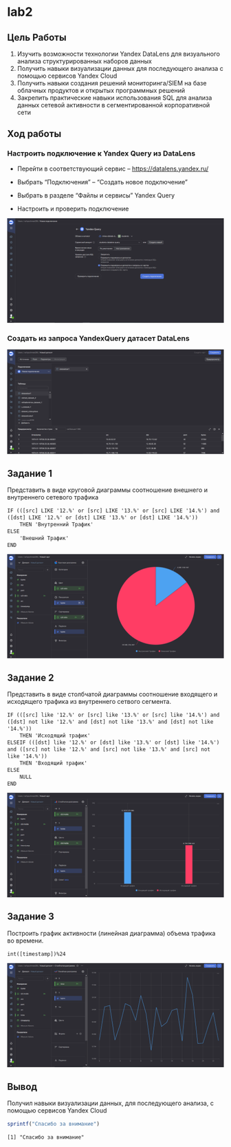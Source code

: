 # lab2

## Цель Работы

1.  Изучить возможности технологии Yandex DataLens для визуального
    анализа структурированных наборов данных
2.  Получить навыки визуализации данных для последующего анализа с
    помощью сервисов Yandex Cloud
3.  Получить навыки создания решений мониторинга/SIEM на базе облачных
    продуктов и открытых программных решений
4.  Закрепить практические навыки использования SQL для анализа данных
    сетевой активности в сегментированной корпоративной сети

## Ход работы

### Настроить подключение к Yandex Query из DataLens

-   Перейти в соответствующий сервис – https://datalens.yandex.ru/

-   Выбрать “Подключения” – “Создать новое подключение”

-   Выбрать в разделе “Файлы и сервисы” Yandex Query

-   Настроить и проверить подключение

![](./1.png)

### Создать из запроса YandexQuery датасет DataLens

![](./2.png)

## Задание 1

Представить в виде круговой диаграммы соотношение внешнего и внутреннего
сетевого трафика

    IF (([src] LIKE '12.%' or [src] LIKE '13.%' or [src] LIKE '14.%') and ([dst] LIKE '12.%' or [dst] LIKE '13.%' or [dst] LIKE '14.%'))
        THEN 'Внутренний Трафик'
    ELSE
        'Внешний Трафик'
    END

![](./3.png)

## Задание 2

Представить в виде столбчатой диаграммы соотношение входящего и
исходящего трафика из внутреннего сетвого сегмента.

    IF (([src] like '12.%' or [src] like '13.%' or [src] like '14.%') and ([dst] not like '12.%' and [dst] not like '13.%' and [dst] not like '14.%'))
        THEN 'Исходящий трафик'
    ELSEIF (([dst] like '12.%' or [dst] like '13.%' or [dst] like '14.%') and ([src] not like '12.%' and [src] not like '13.%' and [src] not like '14.%'))
        THEN 'Входящий трафик'
    ELSE
        NULL
    END

![](./4.png)

## Задание 3

Построить график активности (линейная диаграмма) объема трафика во
времени.

    int([timestamp])%24

![](./5.png)

## Вывод

Получил навыки визуализации данных, для последующего анализа, с помощью
сервисов Yandex Cloud

``` r
sprintf("Спасибо за внимание")
```

    [1] "Спасибо за внимание"
